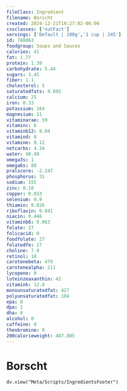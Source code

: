 ```yaml
---
fileClass: Ingredient
filename: Borscht
created: 2024-12-21T19:27:02-06:00
cssclasses: ['nutFact']
servings: ['Default | 100g','1 cup | 245']
id: 788863
foodgroup: Soups and Sauces
calories: 41
fat: 1.77
protein: 1.39
carbohydrate: 5.44
sugars: 3.45
fiber: 1.1
cholesterol: 5
saturatedfats: 0.892
calcium: 25
iron: 0.33
potassium: 164
magnesium: 11
vitaminarae: 59
vitaminc: 6
vitaminb12: 0.04
vitamind: 0
vitamine: 0.12
netcarbs: 4.34
water: 90.49
omega3s: 1
omega6s: 88
pralscore: -2.247
phosphorus: 31
sodium: 155
zinc: 0.18
copper: 0.033
selenium: 0.9
thiamin: 0.026
riboflavin: 0.041
niacin: 0.446
vitaminb6: 0.063
folate: 27
folicacid: 0
foodfolate: 27
folatedfe: 27
choline: 7.9
retinol: 10
carotenebeta: 479
carotenealpha: 211
lycopene: 0
luteinzeaxanthin: 42
vitamink: 12.8
monounsaturatedfat: 427
polyunsaturatedfat: 104
epa: 0
dpa: 1
dha: 0
alcohol: 0
caffeine: 0
theobromine: 0
200calorieweight: 487.805
---
```


# Borscht

```dataviewjs
dv.view("Meta/Scripts/IngredientsFooter")
```
